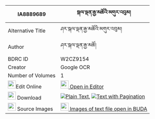 |IA8889689|སྐལ་ལྡན་རྒྱ་མཚོའི་མགུར་འབུམ། 
| --- | --- 
|Alternative Title |ཤར་སྐལ་ལྡན་རྒྱ་མཚོའི་མགུར་འབུམ།
|Author| ཤར་སྐལ་ལྡན་རྒྱ་མཚོ།
|BDRC ID | W2CZ9154
|Creator | Google OCR
|Number of Volumes| 1
|<img width="25" src="https://img.icons8.com/color/25/000000/edit-property.png">Edit Online| [<img width="25" src="https://avatars.githubusercontent.com/u/45091458?s=200&v=4"> Open in Editor](http://editor.openpecha.org/IA8889689)
|<img width="25" src="https://img.icons8.com/fluent/48/000000/download-2.png"/>  Download | [![](https://img.icons8.com/color/20/000000/txt.png)Plain Text](https://github.com/Openpecha/IA8889689/releases/download/v2/kalden_gyatso_i_gurbum_plain_IA8889689.zip), [![](https://img.icons8.com/color/20/000000/txt.png)Text with Pagination](https://github.com/Openpecha/IA8889689/releases/download/v2/kalden_gyatso_i_gurbum_pages_IA8889689.zip)
|<img width="25" src="https://img.icons8.com/plasticine/100/000000/pictures-folder.png"/>  Source Images | [<img width="25" src="https://library.bdrc.io/icons/BUDA-small.svg"> Images of text file open in BUDA](https://library.bdrc.io/show/bdr:W2CZ9154)